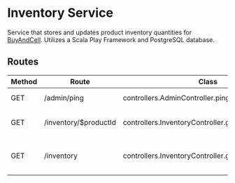 # Inventory Service

Service that stores and updates product inventory quantities for [BuyAndCell](https://github.com/LexBedwell/BuyAndCell).
Utilizes a Scala Play Framework and PostgreSQL database.

## Routes

| Method | Route | Class | Description
| ------ | ----- | ----- | -----------
| GET | /admin/ping | controllers.AdminController.ping | Ping Service
| GET | /inventory/$productId | controllers.InventoryController.getProductInventory | Check if product is in-stock
| GET | /inventory | controllers.InventoryController.getProductInventory | Check if there is inventory to fill an order
